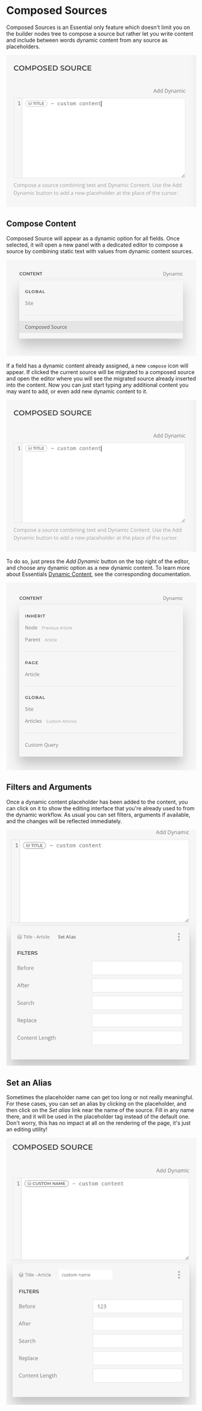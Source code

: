 # Composed Sources

Composed Sources is an Essential only feature which doesn't limit you on the builder nodes tree to compose a source but rather let you write content and include between words dynamic content from any source as placeholders.

![Compose Editor](./assets/composable-sources/compose-editor.webp)

## Compose Content

Composed Source will appear as a dynamic option for all fields. Once selected, it will open a new panel with a dedicated editor to compose a source by combining static text with values from dynamic content sources.

![Field Composed Source](./assets/field-composed-source.webp)

If a field has a dynamic content already assigned, a new `compose` icon will appear. If clicked the current source will be migrated to a composed source and open the editor where you will see the migrated source already inserted into the content. Now you can just start typing any additional content you may want to add, or even add new dynamic content to it.

![Compose Editor](./assets/composable-sources/compose-editor.webp)

To do so, just press the _Add Dynamic_ button on the top right of the editor, and choose any dynamic option as a new dynamic content. To learn more about Essentials [Dynamic Content](./), see the corresponding documentation.

![Field Dynamic Options](./assets/field-dynamic-options.webp)

## Filters and Arguments

Once a dynamic content placeholder has been added to the content, you can click on it to show the editing interface that you're already used to from the dynamic workflow. As usual you can set filters, arguments if available, and the changes will be reflected immediately.

![Compose Filters](./assets/composable-sources/compose-filters.webp)

## Set an Alias

Sometimes the placeholder name can get too long or not really meaningful. For these cases, you can set an alias by clicking on the placeholder, and then click on the _Set alias_ link near the name of the source. Fill in any name there, and it will be used in the placeholder tag instead of the default one. Don't worry, this has no impact at all on the rendering of the page, it's just an editing utility!

![Compose Alias](./assets/composable-sources/compose-alias.webp)
